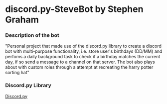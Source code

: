 # discord.py-SteveBot by Stephen Graham

### Description of the bot

"Personal project that made use of the discord.py library to create a discord bot with multi-purpose functionality, i.e. store user's birthdays (DD/MM) and perfoms a daily background task to check if a birthday matches the current day, if so send a message to a channel on that server. The bot also plays about with custom roles through a attempt at recreating the harry potter sorting hat"

### Discord.py Library

[Discord.py](https://discordpy.readthedocs.io/en/latest/)
